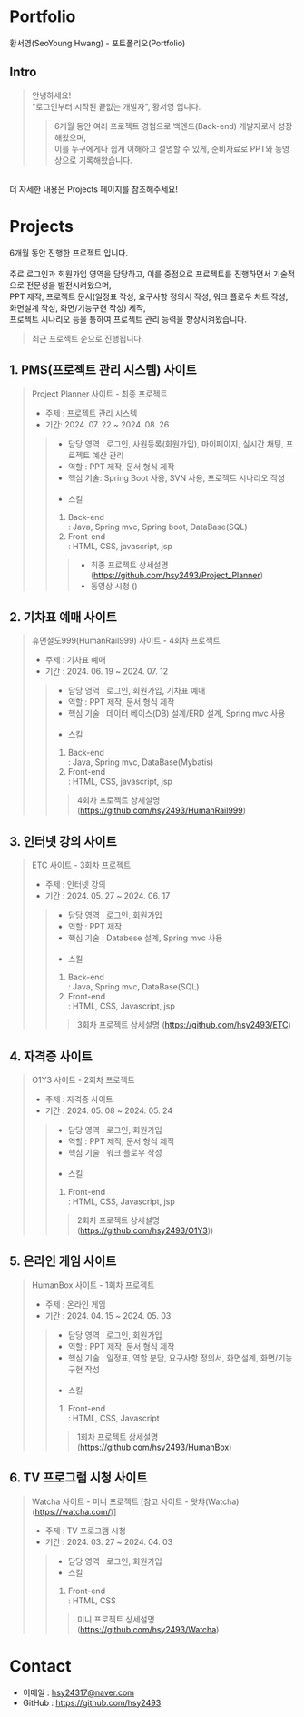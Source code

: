 # Portfolio
황서영(SeoYoung Hwang) - 포트폴리오(Portfolio)

##  Intro
>안녕하세요!<br>
>"로그인부터 시작된 끝없는 개발자", 황서영 입니다.<br>
>>6개월 동안 여러 프로젝트 경험으로 백엔드(Back-end) 개발자로서 성장해왔으며,<br>
>>이를 누구에게나 쉽게 이해하고 설명할 수 있게, 준비자료로 PPT와 동영상으로 기록해왔습니다.<br>
<br>
더 자세한 내용은 Projects 페이지를 참조해주세요!

# Projects
6개월 동안 진행한 프로젝트 입니다.<br>
<br>
주로 로그인과 회원가입 영역을 담당하고, 이를 중점으로 프로젝트를 진행하면서 기술적으로 전문성을 발전시켜왔으며,<br>
PPT 제작, 프로젝트 문서(일정표 작성, 요구사항 정의서 작성, 워크 플로우 차트 작성, 화면설계 작성, 화면/기능구현 작성) 제작,<br>
프로젝트 시나리오 등을 통하여 프로젝트 관리 능력을 향상시켜왔습니다.<br>

>최근 프로젝트 순으로 진행됩니다.

## 1.  PMS(프로젝트 관리 시스템) 사이트

>Project Planner 사이트 - 최종 프로젝트<br>
>- 주제 : 프로젝트 관리 시스템<br>
>- 기간: 2024. 07. 22 ~ 2024. 08. 26<br>
>> - 담당 영역 : 로그인, 사원등록(회원가입), 마이페이지, 실시간 채팅, 프로젝트 예산 관리
>> - 역할 : PPT 제작, 문서 형식 제작
>> - 핵심 기술: Spring Boot 사용, SVN 사용, 프로젝트 시나리오 작성<br>
>>   <br>
>> - 스킬
>> 1. Back-end <br>
>> : Java, Spring mvc, Spring boot, DataBase(SQL)
>> 2. Front-end <br>
>>: HTML, CSS, javascript, jsp <br>
>>> - 최종 프로젝트 상세설명 (https://github.com/hsy2493/Project_Planner)<br>
>>> - 동영상 시청 ()

## 2. 기차표 예매 사이트 

>휴먼철도999(HumanRail999) 사이트 - 4회차 프로젝트<br>
>- 주제 : 기차표 예매
>- 기간 : 2024. 06. 19 ~ 2024. 07. 12
>> - 담당 영역 : 로그인, 회원가입, 기차표 예매
>> - 역할 : PPT 제작, 문서 형식 제작
>> - 핵심 기술 : 데이터 베이스(DB) 설계/ERD 설계, Spring mvc 사용<br>
>>   <br>
>> - 스킬
>> 1. Back-end <br>
>> : Java, Spring mvc, DataBase(Mybatis)
>> 2. Front-end <br>
>> : HTML, CSS, javascript, jsp<br>
>>> 4회차 프로젝트 상세설명 (https://github.com/hsy2493/HumanRail999)<br>

## 3. 인터넷 강의 사이트

>ETC 사이트 - 3회차 프로젝트<br>
> - 주제 : 인터넷 강의
> - 기간 : 2024. 05. 27 ~ 2024. 06. 17
>> - 담당 영역 : 로그인, 회원가입
>> - 역할 : PPT 제작
>> - 핵심 기술 : Databese 설계, Spring mvc 사용<br>
>>   <br>
>> - 스킬
>> 1. Back-end <br>
>> : Java, Spring mvc, DataBase(SQL)
>> 2. Front-end <br>
>> : HTML, CSS, Javascript, jsp <br>
>>> 3회차 프로젝트 상세설명 (https://github.com/hsy2493/ETC)<br>

## 4. 자격증 사이트

>O1Y3 사이트 - 2회차 프로젝트<br>
> - 주제 :  자격증 사이트
> - 기간 : 2024. 05. 08 ~ 2024. 05. 24
>> - 담당 영역 : 로그인, 회원가입
>> - 역할 : PPT 제작, 문서 형식 제작
>> - 핵심 기술 : 워크 플로우 작성<br>
>>   <br>
>> - 스킬
>> 1. Front-end <br>
>> : HTML, CSS, Javascript, jsp <br>
>>> 2회차 프로젝트 상세설명 (https://github.com/hsy2493/O1Y3))<br>

## 5. 온라인 게임 사이트

>HumanBox 사이트 - 1회차 프로젝트<br>
> - 주제 : 온라인 게임
> - 기간 : 2024. 04. 15 ~ 2024. 05. 03
>> - 담당 영역 : 로그인, 회원가입
>> - 역할 : PPT 제작, 문서 형식 제작
>> - 핵심 기술 : 일정표, 역할 분담, 요구사항 정의서, 화면설계, 화면/기능 구현 작성
>>   <br><br>
>> - 스킬
>> 1. Front-end <br>
>> : HTML, CSS, Javascript  
>>>  1회차 프로젝트 상세설명 (https://github.com/hsy2493/HumanBox)<br>

## 6. TV 프로그램 시청 사이트 

>Watcha 사이트 - 미니 프로젝트 [참고 사이트 - 왓챠(Watcha) (https://watcha.com/)] <br>
> - 주제 : TV 프로그램 시청
> - 기간 : 2024. 03. 27 ~ 2024. 04. 03
>> - 담당 영역 : 로그인, 회원가입
>>   <br>
>> - 스킬
>> 1. Front-end <br>
>>: HTML, CSS
>>> 미니 프로젝트 상세설명 (https://github.com/hsy2493/Watcha)<br>


# Contact
- 이메일 : hsy24317@naver.com
- GitHub : https://github.com/hsy2493
